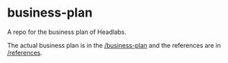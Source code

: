 # business-plan
A repo for the business plan of Headlabs.

The actual business plan is in the [/business-plan](/business-plan) and the references are in [/references](/references).